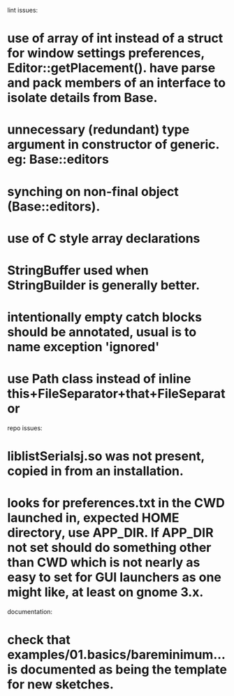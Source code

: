 lint issues:

# use of array of int instead of a struct for window settings preferences, Editor::getPlacement(). have parse and pack members of an interface to isolate details from Base.
# unnecessary (redundant) type argument in constructor of generic. eg: Base::editors
# synching on non-final object (Base::editors).
# use of C style array declarations
# StringBuffer used when StringBuilder is generally better.
# intentionally empty catch blocks should be annotated, usual is to name exception 'ignored'
# use Path class instead of inline this+FileSeparator+that+FileSeparator


repo issues:

# liblistSerialsj.so was not present, copied in from an installation.
# looks for preferences.txt in the CWD launched in, expected HOME directory, use APP_DIR. If APP_DIR not set should do something other than CWD which is not nearly as easy to set for GUI launchers as one might like, at least on gnome 3.x.

documentation:
# check that examples/01.basics/bareminimum... is documented as being the template for new sketches.



